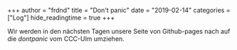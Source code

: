 +++
author = "frdnd"
title = "Don't panic"
date = "2019-02-14"
categories = ["Log"]
hide_readingtime = true
+++

Wir werden in den nächsten Tagen unsere Seite von Github-pages nach auf die *dontpanic* vom CCC-Ulm umziehen.
